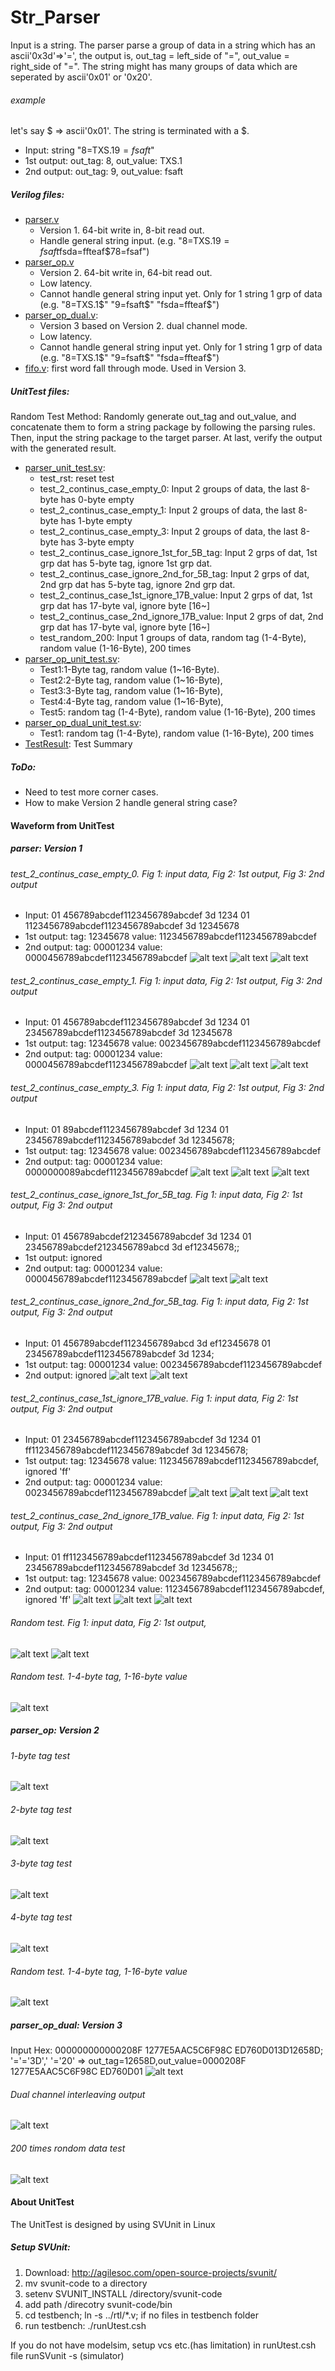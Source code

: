 # Str_Parser
Input is a string. The parser parse a group of data in a string which has an ascii'0x3d'=>'=', the output is, out_tag = left_side of "=", out_value = right_side of "=". The string might has many groups of data which are seperated by ascii'0x01' or '0x20'. 
###### example
let's say $ => ascii'0x01'. The string is terminated with a $.
- Input: string "8=TXS.1$9=fsaft$"
- 1st output: out_tag: 8, out_value: TXS.1
- 2nd output: out_tag: 9, out_value: fsaft
##### Verilog files:
- [parser.v](rtl/parser.v)
  - Version 1. 64-bit write in, 8-bit read out. 
  - Handle general string input. (e.g. "8=TXS.1$9=fsaft$fsda=ffteaf$78=fsaf")
- [parser_op.v](rtl/parser_op.v)
  - Version 2. 64-bit write in, 64-bit read out. 
  - Low latency. 
  - Cannot handle general string input yet. Only for 1 string 1 grp of data (e.g. "8=TXS.1$" "9=fsaft$" "fsda=ffteaf$") 
- [parser_op_dual.v](rtl/parser_op_dual.v): 
  - Version 3 based on Version 2. dual channel mode. 
  - Low latency. 
  - Cannot handle general string input yet. Only for 1 string 1 grp of data (e.g. "8=TXS.1$" "9=fsaft$" "fsda=ffteaf$") 
- [fifo.v](rtl/fifo.v): first word fall through mode. Used in Version 3.
##### UnitTest files:
Random Test Method: Randomly generate out_tag and out_value, and concatenate them to form a string package by following the parsing rules. Then, input the string package to the target parser. At last, verify the output with the generated result.
- [parser_unit_test.sv](testbench/parser_unit_test.sv): 
  - test_rst: reset test
  - test_2_continus_case_empty_0: Input 2 groups of data, the last 8-byte has 0-byte empty  
  - test_2_continus_case_empty_1: Input 2 groups of data, the last 8-byte has 1-byte empty 
  - test_2_continus_case_empty_3: Input 2 groups of data, the last 8-byte has 3-byte empty
  - test_2_continus_case_ignore_1st_for_5B_tag: Input 2 grps of dat, 1st grp dat has 5-byte tag, ignore 1st grp dat.
  - test_2_continus_case_ignore_2nd_for_5B_tag: Input 2 grps of dat, 2nd grp dat has 5-byte tag, ignore 2nd grp dat.
  - test_2_continus_case_1st_ignore_17B_value: Input 2 grps of dat, 1st grp dat has 17-byte val, ignore byte [16~]
  - test_2_continus_case_2nd_ignore_17B_value: Input 2 grps of dat, 2nd grp dat has 17-byte val, ignore byte [16~]
  - test_random_200: Input 1 groups of data, random tag (1-4-Byte), random value (1-16-Byte), 200 times
- [parser_op_unit_test.sv](testbench/parser_op_unit_test.sv): 
  - Test1:1-Byte tag, random value (1~16-Byte). 
  - Test2:2-Byte tag, random value (1~16-Byte), 
  - Test3:3-Byte tag, random value (1~16-Byte),
  - Test4:4-Byte tag, random value (1~16-Byte), 
  - Test5: random tag (1-4-Byte), random value (1-16-Byte), 200 times
- [parser_op_dual_unit_test.sv](testbench/parser_op_dual_unit_test.sv): 
  - Test1: random tag (1-4-Byte), random value (1-16-Byte), 200 times
- [TestResult](testbench/TestResult): Test Summary
##### ToDo:
- Need to test more corner cases.
- How to make Version 2 handle general string case?

#### Waveform from UnitTest
##### parser: Version 1
###### test_2_continus_case_empty_0. Fig 1: input data, Fig 2: 1st output, Fig 3: 2nd output
- Input: 01 456789abcdef1123456789abcdef 3d 1234 01 1123456789abcdef1123456789abcdef 3d 12345678
- 1st output: tag: 12345678 value: 1123456789abcdef1123456789abcdef
- 2nd output: tag: 00001234 value: 0000456789abcdef1123456789abcdef
![alt text](https://github.com/xxxbano/Str_Parser/blob/master/doc/fig9.png "Logo Title Text 1")
![alt text](https://github.com/xxxbano/Str_Parser/blob/master/doc/fig10.png "Logo Title Text 1")
![alt text](https://github.com/xxxbano/Str_Parser/blob/master/doc/fig11.png "Logo Title Text 1")
###### test_2_continus_case_empty_1. Fig 1: input data, Fig 2: 1st output, Fig 3: 2nd output
- Input: 01 456789abcdef1123456789abcdef 3d 1234 01 23456789abcdef1123456789abcdef 3d 12345678
- 1st output: tag: 12345678 value: 0023456789abcdef1123456789abcdef
- 2nd output: tag: 00001234 value: 0000456789abcdef1123456789abcdef
![alt text](https://github.com/xxxbano/Str_Parser/blob/master/doc/fig12.png "Logo Title Text 1")
![alt text](https://github.com/xxxbano/Str_Parser/blob/master/doc/fig13.png "Logo Title Text 1")
![alt text](https://github.com/xxxbano/Str_Parser/blob/master/doc/fig14.png "Logo Title Text 1")
###### test_2_continus_case_empty_3. Fig 1: input data, Fig 2: 1st output, Fig 3: 2nd output
- Input: 01 89abcdef1123456789abcdef 3d 1234 01 23456789abcdef1123456789abcdef 3d 12345678;
- 1st output: tag: 12345678 value: 0023456789abcdef1123456789abcdef
- 2nd output: tag: 00001234 value: 0000000089abcdef1123456789abcdef
![alt text](https://github.com/xxxbano/Str_Parser/blob/master/doc/fig15.png "Logo Title Text 1")
![alt text](https://github.com/xxxbano/Str_Parser/blob/master/doc/fig16.png "Logo Title Text 1")
![alt text](https://github.com/xxxbano/Str_Parser/blob/master/doc/fig17.png "Logo Title Text 1")
###### test_2_continus_case_ignore_1st_for_5B_tag. Fig 1: input data, Fig 2: 1st output, Fig 3: 2nd output
- Input: 01 456789abcdef2123456789abcdef 3d 1234 01 23456789abcdef2123456789abcd 3d ef12345678;;
- 1st output: ignored
- 2nd output: tag: 00001234 value: 0000456789abcdef1123456789abcdef
![alt text](https://github.com/xxxbano/Str_Parser/blob/master/doc/fig18.png "Logo Title Text 1")
![alt text](https://github.com/xxxbano/Str_Parser/blob/master/doc/fig19.png "Logo Title Text 1")
###### test_2_continus_case_ignore_2nd_for_5B_tag. Fig 1: input data, Fig 2: 1st output, Fig 3: 2nd output
- Input: 01 456789abcdef1123456789abcd 3d ef12345678 01 23456789abcdef1123456789abcdef 3d 1234;
- 1st output: tag: 00001234 value: 0023456789abcdef1123456789abcdef
- 2nd output: ignored
![alt text](https://github.com/xxxbano/Str_Parser/blob/master/doc/fig20.png "Logo Title Text 1")
![alt text](https://github.com/xxxbano/Str_Parser/blob/master/doc/fig21.png "Logo Title Text 1")
###### test_2_continus_case_1st_ignore_17B_value. Fig 1: input data, Fig 2: 1st output, Fig 3: 2nd output
- Input: 01 23456789abcdef1123456789abcdef 3d 1234 01 ff1123456789abcdef1123456789abcdef 3d 12345678;
- 1st output: tag: 12345678 value: 1123456789abcdef1123456789abcdef, ignored 'ff'
- 2nd output: tag: 00001234 value: 0023456789abcdef1123456789abcdef
![alt text](https://github.com/xxxbano/Str_Parser/blob/master/doc/fig22.png "Logo Title Text 1")
![alt text](https://github.com/xxxbano/Str_Parser/blob/master/doc/fig23.png "Logo Title Text 1")
![alt text](https://github.com/xxxbano/Str_Parser/blob/master/doc/fig24.png "Logo Title Text 1")
###### test_2_continus_case_2nd_ignore_17B_value. Fig 1: input data, Fig 2: 1st output, Fig 3: 2nd output
- Input: 01 ff1123456789abcdef1123456789abcdef 3d 1234 01 23456789abcdef1123456789abcdef 3d 12345678;;
- 1st output: tag: 12345678 value: 0023456789abcdef1123456789abcdef
- 2nd output: tag: 00001234 value: 1123456789abcdef1123456789abcdef, ignored 'ff'
![alt text](https://github.com/xxxbano/Str_Parser/blob/master/doc/fig25.png "Logo Title Text 1")
![alt text](https://github.com/xxxbano/Str_Parser/blob/master/doc/fig26.png "Logo Title Text 1")
![alt text](https://github.com/xxxbano/Str_Parser/blob/master/doc/fig27.png "Logo Title Text 1")
###### Random test. Fig 1: input data, Fig 2: 1st output,
![alt text](https://github.com/xxxbano/Str_Parser/blob/master/doc/fig28.png "Logo Title Text 1")
![alt text](https://github.com/xxxbano/Str_Parser/blob/master/doc/fig29.png "Logo Title Text 1")
###### Random test. 1-4-byte tag, 1-16-byte value
![alt text](https://github.com/xxxbano/Str_Parser/blob/master/doc/fig30.png "Logo Title Text 1")

##### parser_op: Version 2
###### 1-byte tag test
![alt text](https://github.com/xxxbano/Str_Parser/blob/master/doc/fig4.png "Logo Title Text 1")
###### 2-byte tag test
![alt text](https://github.com/xxxbano/Str_Parser/blob/master/doc/fig5.png "Logo Title Text 1")
###### 3-byte tag test
![alt text](https://github.com/xxxbano/Str_Parser/blob/master/doc/fig6.png "Logo Title Text 1")
###### 4-byte tag test
![alt text](https://github.com/xxxbano/Str_Parser/blob/master/doc/fig7.png "Logo Title Text 1")
###### Random test. 1-4-byte tag, 1-16-byte value
![alt text](https://github.com/xxxbano/Str_Parser/blob/master/doc/fig8.png "Logo Title Text 1")

##### parser_op_dual: Version 3
Input Hex: 000000000000208F 1277E5AAC5C6F98C ED760D013D12658D; '='='3D',' '='20' => out_tag=12658D,out_value=0000208F 1277E5AAC5C6F98C ED760D01
![alt text](https://github.com/xxxbano/Str_Parser/blob/master/doc/fig2.png "Logo Title Text 1")
###### Dual channel interleaving output
![alt text](https://github.com/xxxbano/Str_Parser/blob/master/doc/fig1.png "Logo Title Text 1")
###### 200 times rondom data test
![alt text](https://github.com/xxxbano/Str_Parser/blob/master/doc/fig3.png "Logo Title Text 1")

#### About UnitTest
The UnitTest is designed by using SVUnit in Linux

##### Setup SVUnit:
1. Download: http://agilesoc.com/open-source-projects/svunit/
2. mv svunit-code to a directory
3. setenv SVUNIT_INSTALL /directory/svunit-code 
4. add path /direcotry svunit-code/bin 
5. cd testbench; ln -s ../rtl/*.v; if no files in testbench folder 
6. run testbench: ./runUtest.csh 

If you do not have modelsim, setup vcs etc.(has limitation) in runUtest.csh file
runSVunit -s (simulator)

